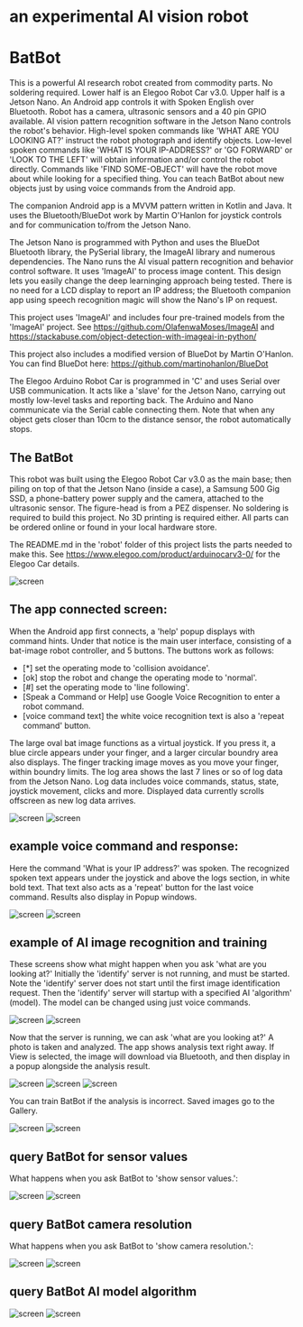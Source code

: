 an experimental AI vision robot
===============================

# BatBot

 This is a powerful AI research robot created from commodity parts. No soldering required. Lower half is an Elegoo Robot Car v3.0. Upper half is a Jetson Nano. An Android app controls it with Spoken English over Bluetooth. Robot has a camera, ultrasonic sensors and a 40 pin GPIO available. AI vision pattern recognition software in the Jetson Nano controls the robot's behavior. High-level spoken commands like 'WHAT ARE YOU LOOKING AT?' instruct the robot photograph and identify objects. Low-level spoken commands like 'WHAT IS YOUR IP-ADDRESS?' or 'GO FORWARD' or 'LOOK TO THE LEFT' will obtain information and/or control the robot directly. Commands like 'FIND SOME-OBJECT' will have the robot move about while looking for a specified thing. You can teach BatBot about new objects just by using voice commands from the Android app.

 The companion Android app is a MVVM pattern written in Kotlin and Java. It uses the Bluetooth/BlueDot work by Martin O'Hanlon for joystick controls and for communication to/from the Jetson Nano.

 The Jetson Nano is programmed with Python and uses the BlueDot Bluetooth library, the PySerial library, the ImageAI library and numerous dependencies. The Nano runs the AI visual pattern recognition and behavior control software. It uses 'ImageAI' to process image content. This design lets you easily change the deep learninging approach being tested. There is no need for a LCD display to report an IP address; the Bluetooth companion app using speech recognition magic will show the Nano's IP on request.

 This project uses 'ImageAI' and includes four pre-trained models from the 'ImageAI' project.  See https://github.com/OlafenwaMoses/ImageAI and https://stackabuse.com/object-detection-with-imageai-in-python/

 This project also includes a modified version of BlueDot by Martin O'Hanlon. You can find BlueDot here: https://github.com/martinohanlon/BlueDot

 The Elegoo Arduino Robot Car is programmed in 'C' and uses Serial over USB communication.  It acts like a 'slave' for the Jetson Nano, carrying out mostly low-level tasks and reporting back. The Arduino and Nano communicate via the Serial cable connecting them. Note that when any object gets closer than 10cm to the distance sensor, the robot automatically stops.


## The BatBot

This robot was built using the Elegoo Robot Car v3.0 as the main base; then
piling on top of that the Jetson Nano (inside a case), a Samsung 500 Gig SSD, a phone-battery power supply and the camera, attached to the ultrasonic sensor. The figure-head is from a PEZ dispenser. No soldering is required to build this project. No 3D printing is required either. All parts can be ordered online or found in your local hardware store.

The README.md in the 'robot' folder of this project lists the parts needed to make this.
See https://www.elegoo.com/product/arduinocarv3-0/ for the Elegoo Car details.

![screen](../master/screens/batbot.png)


## The app connected screen:

When the Android app first connects, a 'help' popup displays with command hints.
Under that notice is the main user interface, consisting of a bat-image robot controller, and 5 buttons.  The buttons work as follows:

 - [*] set the operating mode to 'collision avoidance'.
 - [ok] stop the robot and change the operating mode to 'normal'.
 - [#] set the operating mode to 'line following'.
 - [Speak a Command or Help] use Google Voice Recognition to enter a robot command.
 - [voice command text] the white voice recognition text is also a 'repeat command' button.

The large oval bat image functions as a virtual joystick.  If you press it, a blue circle appears under your finger, and a larger circular boundry area also displays. The finger tracking image moves as you move your finger, within boundry limits. The log area shows the last 7 lines or so of log data from the Jetson Nano. Log data includes voice commands, status, state, joystick movement, clicks and more. Displayed data currently scrolls offscreen as new log data arrives.

![screen](../master/screens/BatBot_connect.jpg)
![screen](../master/screens/BatBot_connected.jpg)


## example voice command and response:

Here the command 'What is your IP address?' was spoken. The recognized spoken text appears under the joystick and above the logs section, in white bold text. That text also acts as a 'repeat' button for the last voice command. Results also display in Popup windows.

![screen](../master/screens/BatBot_voice_command.jpg)
![screen](../master/screens/BatBot_IP_address.jpg)


## example of AI image recognition and training

These screens show what might happen when you ask 'what are you looking at?'
Initially the 'identify' server is not running, and must be started.
Note the 'identify' server does not start until the first image identification request.
Then the 'identify' server will startup with a specified AI 'algorithm' (model).
The model can be changed using just voice commands.

![screen](../master/screens/BatBot_identify.jpg)
![screen](../master/screens/BatBot_start_server.jpg)

Now that the server is running, we can ask 'what are you looking at?'
A photo is taken and analyzed. The app shows analysis text right away.
If View is selected, the image will download via Bluetooth, and
then display in a popup alongside the analysis result.

![screen](../master/screens/BatBot_identify_results.jpg)
![screen](../master/screens/BatBot_transfer_image.jpg)
![screen](../master/screens/BatBot_identify_results_image.jpg)

You can train BatBot if the analysis is incorrect. Saved images go to the Gallery.

![screen](../master/screens/BatBot_identify_results_train.jpg)
![screen](../master/screens/BatBot_identify_results_learn.jpg)

## query BatBot for sensor values

What happens when you ask BatBot to 'show sensor values.':

![screen](../master/screens/BatBot_show_sensors.jpg)
![screen](../master/screens/BatBot_sensor_values.jpg)

## query BatBot camera resolution

What happens when you ask BatBot to 'show camera resolution.':

![screen](../master/screens/BatBot_show_resolution.jpg)
![screen](../master/screens/BatBot_resolution.jpg)

## query BatBot AI model algorithm

![screen](../master/screens/BatBot_ask_AI_algorithm.jpg)
![screen](../master/screens/BatBot_AI_algorithm.jpg)


